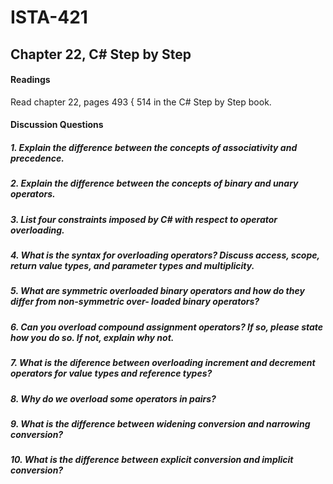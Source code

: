 # ISTA-421
## Chapter 22, C# Step by Step
#### Readings
Read chapter 22, pages 493 { 514 in the C# Step by Step book.
#### Discussion Questions
##### 1. Explain the difference between the concepts of associativity and precedence.


##### 2. Explain the difference between the concepts of binary and unary operators.


##### 3. List four constraints imposed by C# with respect to operator overloading.


##### 4. What is the syntax for overloading operators? Discuss access, scope, return value types, and parameter types and multiplicity.


##### 5. What are symmetric overloaded binary operators and how do they differ from non-symmetric over- loaded binary operators?


##### 6. Can you overload compound assignment operators? If so, please state how you do so. If not, explain why not.


##### 7. What is the diference between overloading increment and decrement operators for value types and reference types?


##### 8. Why do we overload some operators in pairs?


##### 9. What is the difference between widening conversion and narrowing conversion?


##### 10. What is the difference between explicit conversion and implicit conversion?
